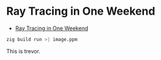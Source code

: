 # Ray Tracing in One Weekend

- [Ray Tracing in One Weekend](https://raytracing.github.io/books/RayTracingInOneWeekend.html)

```sh
zig build run >| image.ppm
```

This is trevor.
